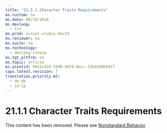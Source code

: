 ```yaml
---
title: "21.1.1 Character Traits Requirements"
ms.custom: na
ms.date: 09/19/2016
ms.devlang: 
  - C++
ms.prod: visual-studio-dev14
ms.reviewer: na
ms.suite: na
ms.technology: 
  - devlang-csharp
ms.tgt_pltfrm: na
ms.topic: article
ms.assetid: 9d31c42d-59d0-4474-8ecc-21bd248b8817
caps.latest.revision: 7
translation.priority.mt: 
  - de-de
  - ja-jp
---
```

# 21.1.1 Character Traits Requirements
This content has been removed. Please see [Nonstandard Behavior](../vs140/Nonstandard-Behavior.md).